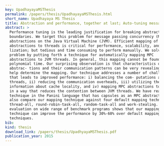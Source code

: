 ```yaml
---
key: UpadhayayaMSThesis
permalink: /papers/thesis/UpadhayayaMSThesis.html
short_name: Upadhayaya MS Thesis
title: Abstraction and performance, together at last; Auto-tuning message-passing concurrency on the Java Virtual Machine
abstract: >
  Performance tuning is the leading justification for breaking abstraction
  boundaries. We target this problem for message passing concurrency (MPC)
  abstractions on the Java Virtual Machine (JVM). Efficient mapping of MPC
  abstractions to threads is critical for performance, scalability, and CPU uti-
  lization; but tedious and time consuming to perform manually. We solve this
  problem by putting forth a technique for automatically mapping MPC
  abstractions to JVM threads. In general, this mapping cannot be found in
  polynomial time. Our surprising observation is that characteristics of MPC
  abstrac- tions and their communication patterns can be very revealing, and can
  help determine the mapping. Our technique addresses a number of challenges
  that leads to improved performance: i) balancing the com- putations across JVM
  threads, ii) reducing the communication overheads, iii) utilizing the
  information about cache locality, and iv) mapping MPC abstractions to threads
  in a way that reduces the contention between JVM threads. We have realized our
  technique in the Panini language that has capsules as an MPC abstraction. We
  also compare our mapping technique against four default mapping techniques:
  thread-all, round-robin-task-all, random-task-all and work-stealing. Our
  evaluation on wide range of benchmark programs shows that our mapping
  technique can improve the performance by 30%-60% over default mapping
  techniques.
bib:
kind: thesis
download_link: /papers/thesis/UpadhyayaMSThesis.pdf
publication_year: 2015
---
```

